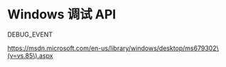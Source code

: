 # Windows 调试 API

DEBUG\_EVENT

https://msdn.microsoft.com/en-us/library/windows/desktop/ms679302\(v=vs.85\).aspx



